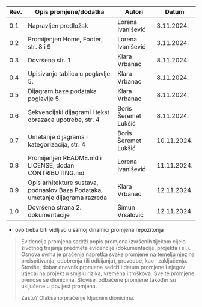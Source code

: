 | Rev.  | Opis promjene/dodatka                                                         | Autori               | Datum       |
|-------|-------------------------------------------------------------------------------|----------------------|-------------|
|  0.1  | Napravljen predložak                                                          | Lorena Ivanišević    | 3.11.2024.  |
|  0.2  | Promijenjen Home, Footer, str. 8 i 9                                          | Lorena Ivanišević    | 3.11.2024.  |
|  0.3  | Dovršena str. 1                                                               | Klara Vrbanac        | 8.11.2024.  |
|  0.4  | Upisivanje tablica u poglavlje 5.                                             | Klara Vrbanac        | 8.11.2024.  |
|  0.5  | Dijagram baze podataka poglavlje 5.                                           | Klara Vrbanac        | 8.11.2024.  |
|  0.6  | Sekvencijski dijagrami i tekst obrazaca upotrebe, str. 4                      | Boris Šeremet Lukšić | 8.11.2024.  |
|  0.7  | Umetanje dijagrama i kategorizacija, str. 4                                   | Boris Šeremet Lukšić | 10.11.2024. |
|  0.8  | Promijenjen README.md i LICENSE, dodan CONTRIBUTING.md                        | Lorena Ivanišević    | 11.11.2024. |
|  0.9  | Opis arhitekture sustava, podnaslov Baza Podataka, umetanje dijagrama razreda | Klara Vrbanac        | 12.11.2024. |
|  1.0  | Dovršena strana 2. dokumentacije                                              | Šimun Vrsalović      | 12.11.2024. |

* ovo treba biti vidljivo u samoj dinamici promjena repozitorija

> Evidencija promjena sadrži popis promjena izvršenih tijekom cijelo životnog trajanja predmeta evidencije (dokumentacije, projekta i sl.). Osnova svrha je praćenja napretka svake promjene na temelju njezina preispitivanja, odobrenja (ili odbijanja), provedbe, kao i zaključenja. Štoviše, dobar dnevnik promjena sadrži i datum promjene i njegov utjecaj na projekt u smislu rizika, vremena i troškova. Sve te promjene prenose se dionicima.  Štoviše, odbačene promjene također su uključene u povijest promjena.
>
> Zašto? Olakšano praćenje ključnim dionicima. 
>
> 
